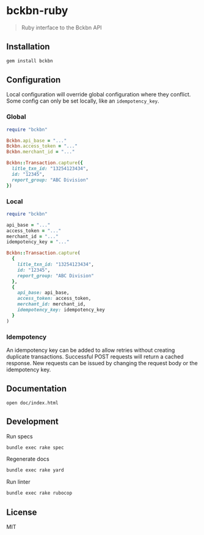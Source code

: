 # bckbn-ruby

> Ruby interface to the Bckbn API

## Installation

```bash
gem install bckbn
```

## Configuration
Local configuration will override global configuration where
they conflict. Some config can only be set locally, like an 
`idempotency_key`.

### Global

```ruby
require "bckbn"

Bckbn.api_base = "..."
Bckbn.access_token = "..."
Bckbn.merchant_id = "..."

Bckbn::Transaction.capture({ 
  litle_txn_id: "13254123434",
  id: "12345",
  report_group: "ABC Division"
})
```

### Local

```ruby
require "bckbn"

api_base = "..."
access_token = "..."
merchant_id = "..."
idempotency_key = "..."

Bckbn::Transaction.capture(
  { 
    litle_txn_id: "13254123434",
    id: "12345",
    report_group: "ABC Division"
  }, 
  {
    api_base: api_base,
    access_token: access_token,
    merchant_id: merchant_id,
    idempotency_key: idempotency_key
  }
)
```

### Idempotency
An idempotency key can be added to allow retries without creating duplicate transactions.
Successful POST requests will return a cached response. New requests can be issued 
by changing the request body or the idempotency key.

## Documentation

```
open doc/index.html
```

## Development

Run specs
```bash
bundle exec rake spec
```

Regenerate docs
```bash
bundle exec rake yard
```

Run linter
```bash
bundle exec rake rubocop
```

## License

MIT
